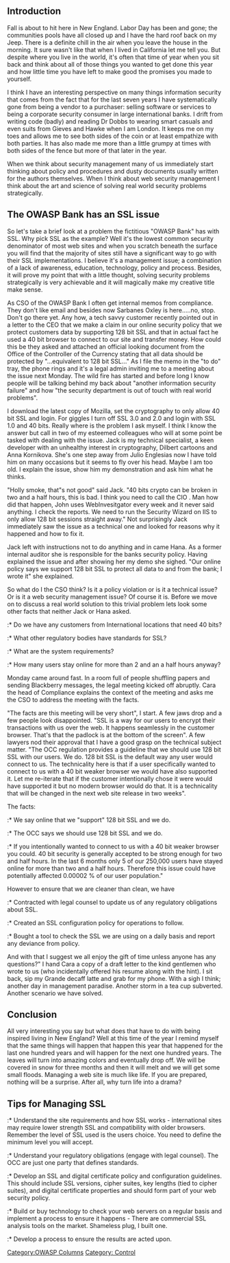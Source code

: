 ## Introduction

Fall is about to hit here in New England. Labor Day has been and gone;
the communities pools have all closed up and I have the hard roof back
on my Jeep. There is a definite chill in the air when you leave the
house in the morning. It sure wasn't like that when I lived in
California let me tell you. But despite where you live in the world,
it's often that time of year when you sit back and think about all of
those things you wanted to get done this year and how little time you
have left to make good the promises you made to yourself.

I think I have an interesting perspective on many things information
security that comes from the fact that for the last seven years I have
systematically gone from being a vendor to a purchaser: selling software
or services to being a corporate security consumer in large
international banks. I drift from writing code (badly) and reading Dr
Dobbs to wearing smart casuals and even suits from Gieves and Hawke when
I am London. It keeps me on my toes and allows me to see both sides of
the coin or at least empathize with both parties. It has also made me
more than a little grumpy at times with both sides of the fence but more
of that later in the year.

When we think about security management many of us immediately start
thinking about policy and procedures and dusty documents usually written
for the authors themselves. When I think about web security management I
think about the art and science of solving real world security problems
strategically.

## The OWASP Bank has an SSL issue

So let's take a brief look at a problem the fictitious "OWASP Bank" has
with SSL. Why pick SSL as the example? Well it's the lowest common
security denominator of most web sites and when you scratch beneath the
surface you will find that the majority of sites still have a
significant way to go with their SSL implementations. I believe it's a
management issue; a combination of a lack of awareness, education,
technology, policy and process. Besides, it will prove my point that
with a little thought, solving security problems strategically is very
achievable and it will magically make my creative title make sense.

As CSO of the OWASP Bank I often get internal memos from compliance.
They don't like email and besides now Sarbanes Oxley is here.....no,
stop. Don't go there yet. Any how, a tech savvy customer recently
pointed out in a letter to the CEO that we make a claim in our online
security policy that we protect customers data by supporting 128 bit SSL
and that in actual fact he used a 40 bit browser to connect to our site
and transfer money. How could this be they asked and attached an
official looking document from the Office of the Controller of the
Currency stating that all data should be protected by "...equivalent to
128 bit SSL..." As I file the memo in the "to do" tray, the phone rings
and it's a legal admin inviting me to a meeting about the issue next
Monday. The wild fire has started and before long I know people will be
talking behind my back about "another information security failure" and
how "the security department is out of touch with real world problems".

I download the latest copy of Mozilla, set the cryptography to only
allow 40 bit SSL and login. For giggles I turn off SSL 3.0 and 2.0 and
login with SSL 1.0 and 40 bits. Really where is the problem I ask
myself. I think I know the answer but call in two of my esteemed
colleagues who will at some point be tasked with dealing with the issue.
Jack is my technical specialist, a keen developer with an unhealthy
interest in cryptography, Dilbert cartoons and Anna Kornikova. She's one
step away from Julio Englesias now I have told him on many occasions but
it seems to fly over his head. Maybe I am too old. I explain the issue,
show him my demonstration and ask him what he thinks.

"Holly smoke, that"s not good" said Jack. "40 bits crypto can be broken
in two and a half hours, this is bad. I think you need to call the CIO .
Man how did that happen, John uses WebInvesitgator every week and it
never said anything. I check the reports. We need to run the Security
Wizard on IIS to only allow 128 bit sessions straight away." Not
surprisingly Jack immediately saw the issue as a technical one and
looked for reasons why it happened and how to fix it.

Jack left with instructions not to do anything and in came Hana. As a
former internal auditor she is responsible for the banks security
policy. Having explained the issue and after showing her my demo she
sighed. "Our online policy says we support 128 bit SSL to protect all
data to and from the bank; I wrote it" she explained.

So what do I the CSO think? Is it a policy violation or is it a
technical issue? Or is it a web security management issue? Of course it
is. Before we move on to discuss a real world solution to this trivial
problem lets look some other facts that neither Jack or Hana asked.

:\* Do we have any customers from International locations that need 40
bits?

:\* What other regulatory bodies have standards for SSL?

:\* What are the system requirements?

:\* How many users stay online for more than 2 and an a half hours
anyway?

Monday came around fast. In a room full of people shuffling papers and
sending Blackberry messages, the legal meeting kicked off abruptly. Cara
the head of Compliance explains the context of the meeting and asks me
the CSO to address the meeting with the facts.

"The facts are this meeting will be very short", I start. A few jaws
drop and a few people look disappointed. "SSL is a way for our users to
encrypt their transactions with us over the web. It happens seamlessly
in the customer browser. That's that the padlock is at the bottom of the
screen". A few lawyers nod their approval that I have a good grasp on
the technical subject matter. "The OCC regulation provides a guideline
that we should use 128 bit SSL with our users. We do. 128 bit SSL is the
default way any user would connect to us. The technicality here is that
if a user specifically wanted to connect to us with a 40 bit weaker
browser we would have also supported it. Let me re-iterate that if the
customer intentionally chose it were would have supported it but no
modern browser would do that. It is a technicality that will be changed
in the next web site release in two weeks".

The facts:

:\* We say online that we "support" 128 bit SSL and we do.

:\* The OCC says we should use 128 bit SSL and we do.

:\* If you intentionally wanted to connect to us with a 40 bit weaker
browser you could. 40 bit security is generally accepted to be strong
enough for two and half hours. In the last 6 months only 5 of our
250,000 users have stayed online for more than two and a half hours.
Therefore this issue could have potentially affected 0.00002 % of our
user population."

However to ensure that we are cleaner than clean, we have

:\* Contracted with legal counsel to update us of any regulatory
obligations about SSL.

:\* Created an SSL configuration policy for operations to follow.

:\* Bought a tool to check the SSL we are using on a daily basis and
report any deviance from policy.

And with that I suggest we all enjoy the gift of time unless anyone has
any questions?" I hand Cara a copy of a draft letter to the kind
gentlemen who wrote to us (who incidentally offered his resume along
with the hint). I sit back, sip my Grande decaff latte and grab for my
phone. With a sigh I think; another day in management paradise. Another
storm in a tea cup subverted. Another scenario we have solved.

## Conclusion

All very interesting you say but what does that have to do with being
inspired living in New England? Well at this time of the year I remind
myself that the same things will happen that happen this year that
happened for the last one hundred years and will happen for the next one
hundred years. The leaves will turn into amazing colors and eventually
drop off. We will be covered in snow for three months and then it will
melt and we will get some small floods. Managing a web site is much like
life. If you are prepared, nothing will be a surprise. After all, why
turn life into a drama?

## Tips for Managing SSL

:\* Understand the site requirements and how SSL works - international
sites may require lower strength SSL and compatibility with older
browsers. Remember the level of SSL used is the users choice. You need
to define the minimum level you will accept.

:\* Understand your regulatory obligations (engage with legal counsel).
The OCC are just one party that defines standards.

:\* Develop an SSL and digital certificate policy and configuration
guidelines. This should include SSL versions, cipher suites, key lengths
(tied to cipher suites), and digital certificate properties and should
form part of your web security policy.

:\* Build or buy technology to check your web servers on a regular basis
and implement a process to ensure it happens - There are commercial SSL
analysis tools on the market. Shameless plug, I built one.

:\* Develop a process to ensure the results are acted upon.

[Category:OWASP Columns](Category:OWASP_Columns "wikilink") [Category:
Control](Category:_Control "wikilink")